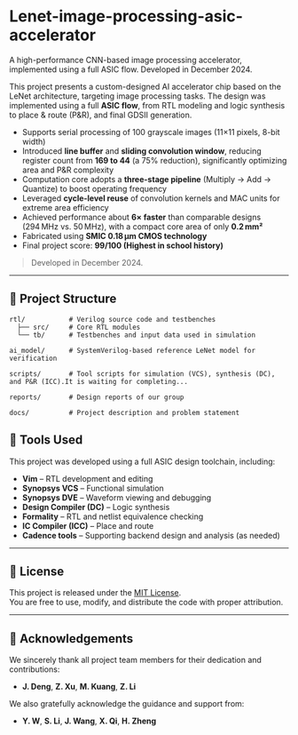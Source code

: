 # Lenet-image-processing-asic-accelerator
A high-performance CNN-based image processing accelerator, implemented using a full ASIC flow. Developed in December 2024.

This project presents a custom-designed AI accelerator chip based on the LeNet architecture, targeting image processing tasks. The design was implemented using a full **ASIC flow**, from RTL modeling and logic synthesis to place & route (P&R), and final GDSII generation.

- Supports serial processing of 100 grayscale images (11×11 pixels, 8-bit width)
- Introduced **line buffer** and **sliding convolution window**, reducing register count from **169 to 44** (a 75% reduction), significantly optimizing area and P&R complexity
- Computation core adopts a **three-stage pipeline** (Multiply → Add → Quantize) to boost operating frequency
- Leveraged **cycle-level reuse** of convolution kernels and MAC units for extreme area efficiency
- Achieved performance about **6× faster** than comparable designs (294 MHz vs. 50 MHz), with a compact core area of only **0.2 mm²**
- Fabricated using **SMIC 0.18 µm CMOS technology**
- Final project score: **99/100 (Highest in school history)**

> Developed in December 2024.


---

## 📁 Project Structure

```text
rtl/           # Verilog source code and testbenches
  ├── src/     # Core RTL modules
  └── tb/      # Testbenches and input data used in simulation

ai_model/      # SystemVerilog-based reference LeNet model for verification

scripts/       # Tool scripts for simulation (VCS), synthesis (DC), and P&R (ICC).It is waiting for completing...

reports/       # Design reports of our group

docs/          # Project description and problem statement

```

## 🧰 Tools Used

This project was developed using a full ASIC design toolchain, including:

- **Vim** – RTL development and editing  
- **Synopsys VCS** – Functional simulation  
- **Synopsys DVE** – Waveform viewing and debugging  
- **Design Compiler (DC)** – Logic synthesis  
- **Formality** – RTL and netlist equivalence checking  
- **IC Compiler (ICC)** – Place and route  
- **Cadence tools** – Supporting backend design and analysis (as needed)

---

## 📜 License

This project is released under the [MIT License](LICENSE).  
You are free to use, modify, and distribute the code with proper attribution.

---

## 🙏 Acknowledgements

We sincerely thank all project team members for their dedication and contributions:

- **J. Deng**, **Z. Xu**, **M. Kuang**, **Z. Li**

We also gratefully acknowledge the guidance and support from:

- **Y. W**, **S. Li**, **J. Wang**, **X. Qi**, **H. Zheng**
